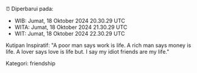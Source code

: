 ⏰ Diperbarui pada:
- WIB: Jumat, 18 Oktober 2024 20.30.29 UTC
- WITA: Jumat, 18 Oktober 2024 21.30.29 UTC
- WIT: Jumat, 18 Oktober 2024 22.30.29 UTC

Kutipan Inspiratif:
"A poor man says work is life. A rich man says money is life. A lover says love is life but. I say my idiot friends are my life."


Kategori: friendship

